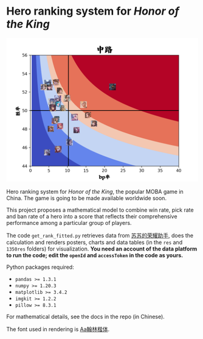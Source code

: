 # Hero ranking system for *Honor of the King*

![ ](/1350res/中路_1350_plot.png)

Hero ranking system for *Honor of the King*, the popular MOBA game in China.
The game is going to be made available worldwide soon.

This project proposes a mathematical model to combine win rate, pick rate and ban rate of a hero into a score that reflects their comprehensive performance among a particular group of players.

The code `get_rank_fitted.py` retrieves data from [苏苏的荣耀助手](https://pvp.91m.top), does the calculation and renders posters, charts and data tables (in the `res` and `1350res` folders) for visualization. **You need an account of the data platform to run the code; edit the `openId` and `accessToken` in the code as yours.**

Python packages required:
- `pandas >= 1.3.1`
- `numpy >= 1.20.3`
- `matplotlib >= 3.4.2`
- `imgkit >= 1.2.2`
- `pillow >= 8.3.1`

For mathematical details, see the docs in the repo (in Chinese).

The font used in rendering is [Aa翰林楷体](https://font.chinaz.com/220408328300.htm).

